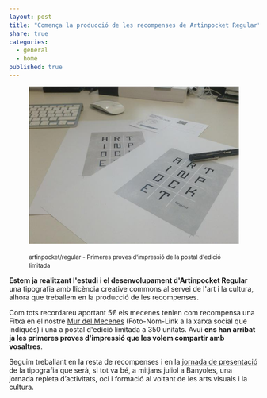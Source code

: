 ```yaml
---
layout: post
title: "Comença la producció de les recompenses de Artinpocket Regular"
share: true
categories:
  - general
  - home
published: true
---
```


<figure class="text-center">
	<img src="/public/img/primeres-proves-d-impressio-postal-edicio-limitada-artinpocket-regular.jpg" alt="artinpocket/regular - Primeres proves d'impressió de la postal d'edició limitada" title="artinpocket/regular - Primeres proves d'impressió de la postal d'edició limitada">
	<figcaption>
		<p><small>artinpocket/regular - Primeres proves d'impressió de la postal d'edició limitada</small></p>
	</figcaption>
</figure>

**Estem ja realitzant l'estudi i el desenvolupament d'Artinpocket Regular** una tipografia amb llicència creative commons al servei de l'art i la cultura, alhora que treballem en la producció de les recompenses.

<!--more--> 

Com tots recordareu aportant 5€ els mecenes tenien com recompensa una Fitxa en el nostre [Mur del Mecenes](/mecenes/) (Foto-Nom-Link a la xarxa social que indiqués) i una a postal d'edició limitada a 350 unitats. Avui **ens han arribat ja les primeres proves d'impressió que les volem compartir amb vosaltres**.

Seguim treballant en la resta de recompenses i en la [jornada de presentació](/aportacions/) de la tipografia que serà, si tot va bé, a mitjans juliol a Banyoles, una jornada repleta d’activitats, oci i formació al voltant de les arts visuals i la cultura.